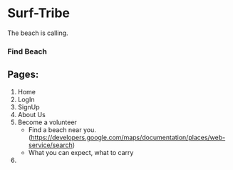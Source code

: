 # Surf-Tribe
The beach is calling.
### Find Beach

## Pages:
1.  Home
2.  LogIn
3.  SignUp
4.  About Us
5.  Become a volunteer
      * Find a beach near you. (https://developers.google.com/maps/documentation/places/web-service/search)
      * What you can expect, what to carry  
6.  
